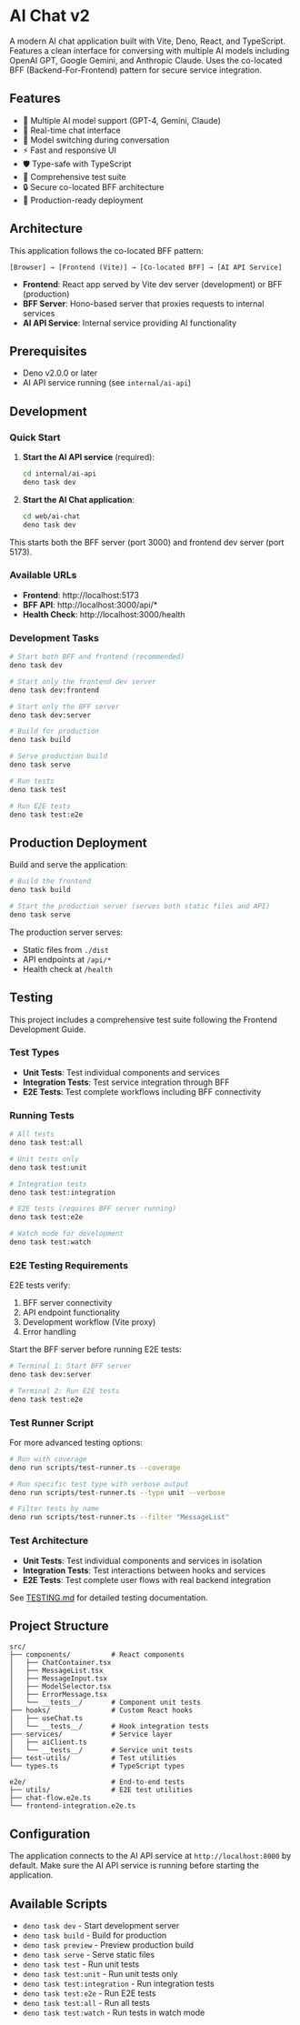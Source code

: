 # AI Chat v2

A modern AI chat application built with Vite, Deno, React, and TypeScript.
Features a clean interface for conversing with multiple AI models including
OpenAI GPT, Google Gemini, and Anthropic Claude. Uses the co-located BFF (Backend-For-Frontend) pattern for secure service integration.

## Features

- 🤖 Multiple AI model support (GPT-4, Gemini, Claude)
- 💬 Real-time chat interface
- 🔄 Model switching during conversation
- ⚡ Fast and responsive UI
- 🛡️ Type-safe with TypeScript
- 🧪 Comprehensive test suite
- 🔒 Secure co-located BFF architecture
- 🚀 Production-ready deployment

## Architecture

This application follows the co-located BFF pattern:

```
[Browser] → [Frontend (Vite)] → [Co-located BFF] → [AI API Service]
```

- **Frontend**: React app served by Vite dev server (development) or BFF (production)
- **BFF Server**: Hono-based server that proxies requests to internal services
- **AI API Service**: Internal service providing AI functionality

## Prerequisites

- Deno v2.0.0 or later
- AI API service running (see `internal/ai-api`)

## Development

### Quick Start

1. **Start the AI API service** (required):
   ```bash
   cd internal/ai-api
   deno task dev
   ```

2. **Start the AI Chat application**:
   ```bash
   cd web/ai-chat
   deno task dev
   ```

This starts both the BFF server (port 3000) and frontend dev server (port 5173).

### Available URLs

- **Frontend**: http://localhost:5173
- **BFF API**: http://localhost:3000/api/*
- **Health Check**: http://localhost:3000/health

### Development Tasks

```bash
# Start both BFF and frontend (recommended)
deno task dev

# Start only the frontend dev server
deno task dev:frontend

# Start only the BFF server
deno task dev:server

# Build for production
deno task build

# Serve production build
deno task serve

# Run tests
deno task test

# Run E2E tests
deno task test:e2e
```

## Production Deployment

Build and serve the application:

```bash
# Build the frontend
deno task build

# Start the production server (serves both static files and API)
deno task serve
```

The production server serves:
- Static files from `./dist`
- API endpoints at `/api/*`
- Health check at `/health`

## Testing

This project includes a comprehensive test suite following the Frontend Development Guide.

### Test Types

- **Unit Tests**: Test individual components and services
- **Integration Tests**: Test service integration through BFF
- **E2E Tests**: Test complete workflows including BFF connectivity

### Running Tests

```bash
# All tests
deno task test:all

# Unit tests only
deno task test:unit

# Integration tests
deno task test:integration

# E2E tests (requires BFF server running)
deno task test:e2e

# Watch mode for development
deno task test:watch
```

### E2E Testing Requirements

E2E tests verify:
1. BFF server connectivity
2. API endpoint functionality
3. Development workflow (Vite proxy)
4. Error handling

Start the BFF server before running E2E tests:

```bash
# Terminal 1: Start BFF server
deno task dev:server

# Terminal 2: Run E2E tests
deno task test:e2e
```

### Test Runner Script

For more advanced testing options:

```bash
# Run with coverage
deno run scripts/test-runner.ts --coverage

# Run specific test type with verbose output
deno run scripts/test-runner.ts --type unit --verbose

# Filter tests by name
deno run scripts/test-runner.ts --filter "MessageList"
```

### Test Architecture

- **Unit Tests**: Test individual components and services in isolation
- **Integration Tests**: Test interactions between hooks and services
- **E2E Tests**: Test complete user flows with real backend integration

See [TESTING.md](./TESTING.md) for detailed testing documentation.

## Project Structure

```
src/
├── components/          # React components
│   ├── ChatContainer.tsx
│   ├── MessageList.tsx
│   ├── MessageInput.tsx
│   ├── ModelSelector.tsx
│   ├── ErrorMessage.tsx
│   └── __tests__/       # Component unit tests
├── hooks/               # Custom React hooks
│   ├── useChat.ts
│   └── __tests__/       # Hook integration tests
├── services/            # Service layer
│   ├── aiClient.ts
│   └── __tests__/       # Service unit tests
├── test-utils/          # Test utilities
└── types.ts             # TypeScript types

e2e/                     # End-to-end tests
├── utils/               # E2E test utilities
├── chat-flow.e2e.ts
└── frontend-integration.e2e.ts
```

## Configuration

The application connects to the AI API service at `http://localhost:8000` by
default. Make sure the AI API service is running before starting the
application.

## Available Scripts

- `deno task dev` - Start development server
- `deno task build` - Build for production
- `deno task preview` - Preview production build
- `deno task serve` - Serve static files
- `deno task test` - Run unit tests
- `deno task test:unit` - Run unit tests only
- `deno task test:integration` - Run integration tests
- `deno task test:e2e` - Run E2E tests
- `deno task test:all` - Run all tests
- `deno task test:watch` - Run tests in watch mode
